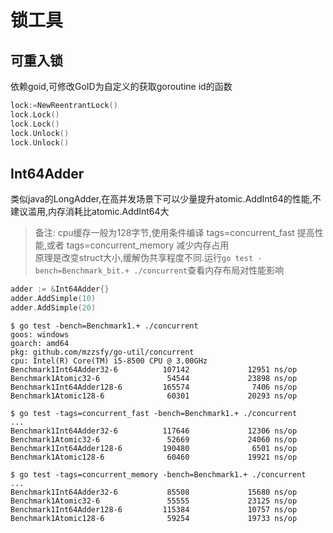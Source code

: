 # 锁工具

## 可重入锁

依赖goid,可修改GoID为自定义的获取goroutine id的函数

```go
lock:=NewReentrantLock()
lock.Lock()
lock.Lock()
lock.Unlock()
lock.Unlock()
```

## Int64Adder

类似java的LongAdder,在高并发场景下可以少量提升atomic.AddInt64的性能,不建议滥用,内存消耗比atomic.AddInt64大
> 备注: cpu缓存一般为128字节,使用条件编译 tags=concurrent_fast 提高性能,或者 tags=concurrent_memory 减少内存占用  
> 原理是改变struct大小,缓解伪共享程度不同.运行`go test -bench=Benchmark_bit.+ ./concurrent`查看内存布局对性能影响

```go
adder := &Int64Adder{}
adder.AddSimple(10)
adder.AddSimple(20)
```

```shell
$ go test -bench=Benchmark1.+ ./concurrent
goos: windows
goarch: amd64                               
pkg: github.com/mzzsfy/go-util/concurrent   
cpu: Intel(R) Core(TM) i5-8500 CPU @ 3.00GHz
Benchmark1Int64Adder32-6          107142             12951 ns/op
Benchmark1Atomic32-6               54544             23898 ns/op
Benchmark1Int64Adder128-6         165574              7406 ns/op
Benchmark1Atomic128-6              60301             20293 ns/op
```

```shell
$ go test -tags=concurrent_fast -bench=Benchmark1.+ ./concurrent
...
Benchmark1Int64Adder32-6          117646             12306 ns/op
Benchmark1Atomic32-6               52669             24060 ns/op
Benchmark1Int64Adder128-6         190480              6501 ns/op
Benchmark1Atomic128-6              60460             19921 ns/op
```

```shell
$ go test -tags=concurrent_memory -bench=Benchmark1.+ ./concurrent
...
Benchmark1Int64Adder32-6           85508             15680 ns/op
Benchmark1Atomic32-6               55555             23125 ns/op
Benchmark1Int64Adder128-6         115384             10757 ns/op
Benchmark1Atomic128-6              59254             19733 ns/op
```